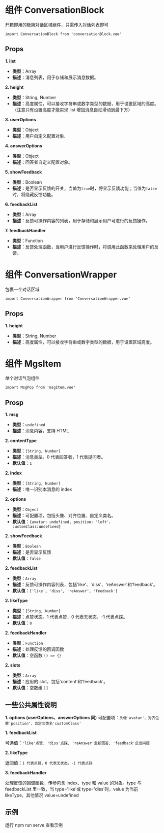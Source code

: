 # 组件 ConversationBlock

开箱即用的极简对话区域组件，只需传入对话列表即可

```
import ConversationBlock from 'conversationBlock.vue'
```

## Props

**1. list**

- **类型**：Array
- **描述**：消息列表，用于存储和展示消息数据。

**2. height**

- **类型**：String, Number
- **描述**：高度属性，可以接收字符串或数字类型的数据，用于设置区域的高度。（注意只有设置高度才能实现 list 增加消息自动滑动到最下方）

**3. userOptions**

- **类型**：Object
- **描述**：用户自定义配置对象.

**4. answerOptions**

- **类型**：Object
- **描述**：回答者自定义配置对象。

**5. showFeedback**

- **类型**：Boolean
- **描述**：是否显示反馈的开关，当值为`true`时，将显示反馈功能；当值为`false`时，将隐藏反馈功能。

**6. feedbackList**

- **类型**：Array
- **描述**：反馈可操作内容的列表，用于存储和展示用户可进行的反馈操作。

**7. feedbackHandler**

- **类型**：Function
- **描述**：反馈处理函数，当用户进行反馈操作时，将调用此函数来处理用户的反馈。

# 组件 ConversationWrapper

包裹一个对话区域

```
import ConversationWrapper from 'ConversationWrapper.vue'
```

## Props

**1. height**

- **类型**：String, Number
- **描述**：高度属性，可以接收字符串或数字类型的数据，用于设置区域高度。

# 组件 MgsItem

单个对话气泡组件

```
import MsgPop from 'msgItem.vue'
```

## Prosp

**1. msg**

- **类型**：`undefined`
- **描述**：消息内容，支持 HTML

**2. contentType**

- **类型**：`[String, Number]`
- **描述**：消息类型。0 代表回答者，1 代表提问者。
- **默认值**：`1`

**2. index**

- **类型**：`[String, Number]`
- **描述**：唯一识别本消息的 index

**2. options**

- **类型**：`Object`
- **描述**：可配置项，包括头像、对齐位置、自定义类名。
- **默认值**：`{avatar: undefined, position: 'left'，customClass:undefined}`

**2. showFeedback**

- **类型**：`Boolean`
- **描述**：是否显示反馈
- **默认值**：`false`

**2. feedbackList**

- **类型**：`Array`
- **描述**：反馈可操作内容列表，包括'like'、'diss'、'reAnswer'和'feedback'。
- **默认值**：`['like', 'diss', 'reAnswer', 'feedback']`

**2. likeType**

- **类型**：`[String, Number]`
- **描述**：点赞状态。1 代表点赞，0 代表无状态，-1 代表点踩。
- **默认值**：`0`

**2. feedbackHandler**

- **类型**：`Function`
- **描述**：处理反馈的回调函数
- **默认值**：空函数 `() => {}`

**2. slots**

- **类型**：`Array`
- **描述**：应用的 slot，包括'content'和'feedback'。
- **默认值**：空数组 `[]`

## 一些公共属性说明

**1. options (userOptions、answerOptions 同)**
可配置项：`头像'avatar'、对齐位置'position'、自定义类名'customClass'`

**1. feedbackList**

可选值：`'like'点赞, 'diss'点踩, 'reAnswer'重新回答, 'feedback'反馈问题`

**2. likeType**

返回值：`1 代表点赞，0 代表无状态，-1 代表点踩`

**3. feedbackHandler**

处理反馈的回调函数，传参包含 index、type 和 value 的对象。type 与 feedbackList 里一致，当 type='like'或 type='diss'时，value 为当前 likeType，其他情况 value=undefined

## 示例

运行 npm run serve 查看示例
